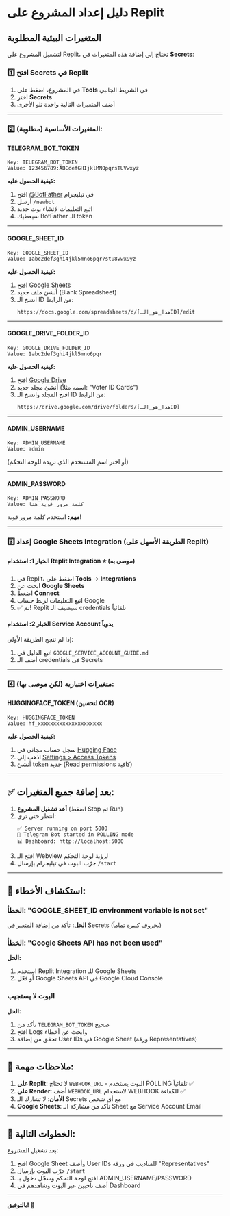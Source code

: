 # دليل إعداد المشروع على Replit

## المتغيرات البيئية المطلوبة

لتشغيل المشروع على Replit، تحتاج إلى إضافة هذه المتغيرات في **Secrets**:

### 1️⃣ افتح Secrets في Replit
1. في المشروع، اضغط على **Tools** في الشريط الجانبي
2. اختر **Secrets**
3. أضف المتغيرات التالية واحدة تلو الأخرى

---

### 2️⃣ المتغيرات الأساسية (مطلوبة):

#### TELEGRAM_BOT_TOKEN
```
Key: TELEGRAM_BOT_TOKEN
Value: 123456789:ABCdefGHIjklMNOpqrsTUVwxyz
```
**كيفية الحصول عليه:**
1. افتح [@BotFather](https://t.me/botfather) في تيليجرام
2. أرسل `/newbot`
3. اتبع التعليمات لإنشاء بوت جديد
4. سيعطيك BotFather الـ token

---

#### GOOGLE_SHEET_ID
```
Key: GOOGLE_SHEET_ID
Value: 1abc2def3ghi4jkl5mno6pqr7stu8vwx9yz
```
**كيفية الحصول عليه:**
1. افتح [Google Sheets](https://sheets.google.com)
2. أنشئ ملف جديد (Blank Spreadsheet)
3. انسخ الـ ID من الرابط:
   ```
   https://docs.google.com/spreadsheets/d/[هذا_هو_الـID]/edit
   ```

---

#### GOOGLE_DRIVE_FOLDER_ID
```
Key: GOOGLE_DRIVE_FOLDER_ID
Value: 1abc2def3ghi4jkl5mno6pqr
```
**كيفية الحصول عليه:**
1. افتح [Google Drive](https://drive.google.com)
2. أنشئ مجلد جديد (اسمه مثلاً: "Voter ID Cards")
3. افتح المجلد وانسخ الـ ID من الرابط:
   ```
   https://drive.google.com/drive/folders/[هذا_هو_الـID]
   ```

---

#### ADMIN_USERNAME
```
Key: ADMIN_USERNAME
Value: admin
```
(أو اختر اسم المستخدم الذي تريده للوحة التحكم)

---

#### ADMIN_PASSWORD
```
Key: ADMIN_PASSWORD
Value: كلمة_مرور_قوية_هنا
```
**مهم:** استخدم كلمة مرور قوية!

---

### 3️⃣ إعداد Google Sheets Integration (الطريقة الأسهل على Replit)

#### الخيار 1: استخدام Replit Integration ⭐ (موصى به)
1. في Replit، اضغط على **Tools** → **Integrations**
2. ابحث عن **Google Sheets**
3. اضغط **Connect**
4. اتبع التعليمات لربط حساب Google
5. ✅ تم! Replit سيضيف الـ credentials تلقائياً

#### الخيار 2: استخدام Service Account يدوياً
إذا لم تنجح الطريقة الأولى:
1. اتبع الدليل في `GOOGLE_SERVICE_ACCOUNT_GUIDE.md`
2. أضف الـ credentials في Secrets

---

### 4️⃣ متغيرات اختيارية (لكن موصى بها):

#### HUGGINGFACE_TOKEN (لتحسين OCR)
```
Key: HUGGINGFACE_TOKEN
Value: hf_xxxxxxxxxxxxxxxxxxxxx
```
**كيفية الحصول عليه:**
1. سجل حساب مجاني في [Hugging Face](https://huggingface.co/join)
2. اذهب إلى [Settings > Access Tokens](https://huggingface.co/settings/tokens)
3. أنشئ token جديد (Read permissions كافية)

---

## ✅ بعد إضافة جميع المتغيرات:

1. **أعد تشغيل المشروع** (اضغط Stop ثم Run)
2. انتظر حتى ترى:
   ```
   ✅ Server running on port 5000
   🤖 Telegram Bot started in POLLING mode
   📊 Dashboard: http://localhost:5000
   ```
3. افتح الـ Webview لرؤية لوحة التحكم
4. جرّب البوت في تيليجرام بإرسال `/start`

---

## 🔧 استكشاف الأخطاء:

### الخطأ: "GOOGLE_SHEET_ID environment variable is not set"
**الحل:** تأكد من إضافة المتغير في Secrets (بحروف كبيرة تماماً)

### الخطأ: "Google Sheets API has not been used"
**الحل:** 
1. استخدم Replit Integration للـ Google Sheets
2. أو فعّل Google Sheets API في Google Cloud Console

### البوت لا يستجيب
**الحل:**
1. تأكد من `TELEGRAM_BOT_TOKEN` صحيح
2. افتح Logs وابحث عن أخطاء
3. تحقق من إضافة User IDs في Google Sheet (ورقة Representatives)

---

## 📝 ملاحظات مهمة:

1. **على Replit**: لا تحتاج `WEBHOOK_URL` - البوت يستخدم POLLING تلقائياً ✅
2. **على Render**: أضف `WEBHOOK_URL` لاستخدام WEBHOOK للكفاءة ✅
3. **الأمان**: لا تشارك الـ Secrets مع أي شخص
4. **Google Sheets**: تأكد من مشاركة الـ Sheet مع Service Account Email

---

## 🎯 الخطوات التالية:

بعد تشغيل المشروع:
1. افتح Google Sheet وأضف User IDs للمناديب في ورقة "Representatives"
2. جرّب البوت بإرسال `/start`
3. افتح لوحة التحكم وسجّل دخول بـ ADMIN_USERNAME/PASSWORD
4. أضف ناخبين عبر البوت وشاهدهم في Dashboard

---

**بالتوفيق! 🚀**
